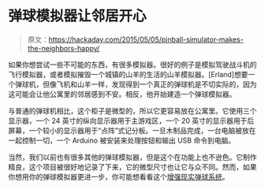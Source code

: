 # 弹球模拟器让邻居开心

> 原文：<https://hackaday.com/2015/05/05/pinball-simulator-makes-the-neighbors-happy/>

如果你想尝试一些不可能的东西，有很多模拟器。很好的例子是模拟驾驶战斗机的飞行模拟器，或者模拟摧毁一个城镇的山羊的生活的山羊模拟器。[Erland]想要一个弹球机，但像飞机和山羊一样，发现得到一个真正的弹球机是不切实际的，因为这可能会让他公寓里的邻居感到不安。相反，他开始建造一个弹球模拟器。

与普通的弹球机相比，这个柜子是微型的，所以它更容易放在公寓里。它使用三个显示器，一个 24 英寸的纵向显示器用于主游戏区，一个 20 英寸的显示器用于后屏幕，一个较小的显示器用于“点阵”式记分板。一旦木制品完成，一台电脑被放在一起控制一切，一个 Arduino 被安装来处理按钮和输出 USB 命令到电脑。

当然，我们以前也有很多其他的弹球模拟器，但是这个在功能上也不逊色。它制作精良，这个项目被很好地记录了下来，它的微型尺寸也让它与众不同。然而，如果你想用你的弹球模拟器更进一步，你可能想看看这个[增强现实弹球系统](http://hackaday.com/2014/11/28/augmented-reality-pinball/)。